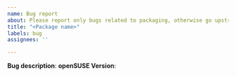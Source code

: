 ```yaml
---
name: Bug report
about: Please report only bugs related to packaging, otherwise go upstream
title: "<Package name>"
labels: bug
assignees: ''

---
```


**Bug description**:
**openSUSE Version**:
